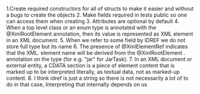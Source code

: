 1.Create required constructors for all of structs to make it easier  and without a bugs to  create the objects 
2. Make fields required in tests public so one can access them when creating
3. Attributes are optional by default 
4. When a top level class or an enum type is annotated with the @XmlRootElement annotation, then its value is represented as XML element in an XML document. 
5. When we refer to some field by IDREF we do not store full type but its name 
6. The presence of @XmlElementRef indicates that the XML. element name will be derived from the @XmlRootElement . annotation on the type (for e.g. "jar" for JarTask).
7. In an XML document or external entity, a CDATA section is a piece of element content that is marked up to be interpreted literally, as textual data, not as marked-up content.
8. I think idref is just a string so there is not necessarily a lot of to do in that case,  Interpreting that internally depends on us